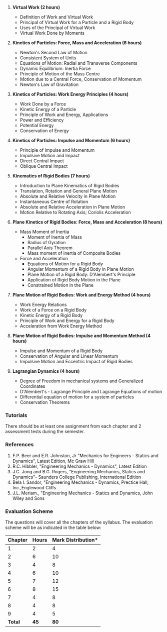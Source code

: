 1. **Virtual Work (2 hours)**
    * Definition of Work and Virtual Work 
    * Principal of Virtual Work for a Particle and a Rigid Body 
    * Uses of the Principal of Virtual Work 
    * Virtual Work Done by Moments 

2. **Kinetics of Particles: Force, Mass and Acceleration (6 hours)**
    * Newton's Second Law of Motion 
    * Consistent System of Units 
    * Equations of Motion: Radial and Transverse Components 
    * Dynamic Equilibrium: Inertia Force 
    * Principle of Motion of the Mass Centre 
    * Motion due to a Central Force, Conservation of Momentum 
    * Newton's Law of Gravitation 

3. **Kinetics of Particles: Work Energy Principles (4 hours)**
    * Work Done by a Force 
    * Kinetic Energy of a Particle 
    * Principle of Work and Energy, Applications 
    * Power and Efficiency 
    * Potential Energy 
    * Conservation of Energy 

4. **Kinetics of Particles: Impulse and Momentum (6 hours)**
    * Principle of Impulse and Momentum 
    * Impulsive Motion and Impact 
    * Direct Central Impact 
    * Oblique Central Impact 

5. **Kinematics of Rigid Bodies (7 hours)**
    * Introduction to Plane Kinematics of Rigid Bodies 
    * Translation, Rotation and General Plane Motion 
    * Absolute and Relative Velocity in Plane Motion 
    * Instantaneous Centre of Rotation 
    * Absolute and Relative Acceleration in Plane Motion 
    * Motion Relative to Rotating Axis; Coriolis Acceleration 

6. **Plane Kinetics of Rigid Bodies: Force, Mass and Acceleration (8 hours)**
    * Mass Moment of Inertia
        * Moment of Inertia of Mass
        * Radius of Gyration
        * Parallel Axis Theorem
        * Mass moment of inertia of Composite Bodies
    * Force and Acceleration
        * Equations of Motion for a Rigid Body
        * Angular Momentum of a Rigid Body in Plane Motion
        * Plane Motion of a Rigid Body: D'Alembert's Principle
        * Application of Rigid Body Motion in the Plane
        * Constrained Motion in the Plane

7. **Plane Motion of Rigid Bodies: Work and Energy Method (4 hours)**
    * Work Energy Relations
    * Work of a Force on a Rigid Body 
    * Kinetic Energy of a Rigid Body 
    * Principle of Work and Energy for a Rigid Body 
    * Acceleration from Work Energy Method 

8. **Plane Motion of Rigid Bodies: Impulse and Momentum Method (4 hours)**
    * Impulse and Momentum of a Rigid Body
    * Conservation of Angular and Linear Momentum 
    * Impulsive Motion and Eccentric Impact of Rigid Bodies 

9. **Lagrangian Dynamics (4 hours)**
    * Degree of Freedom in mechanical systems and Generalized Coordinates
    * D'Alembert's - Lagrange Principle and Lagrange Equations of motion
    * Differential equation of motion for a system of particles
    * Conservation Theorems

### Tutorials

There should be at least one assignment from each chapter and 2 assessment tests during the semester.

### References

1. F.P. Beer and E.R. Johnston, Jr "Mechanics for Engineers - Statics and Dynamics", Latest Edition, Mc Graw Hill 
2. R.C. Hibbler, "Engineering Mechanics - Dynamics", Latest Edition 
3. J.C. Jong and B.G. Rogers, "Engineering Mechanics, Statics and Dynamics"- Saunders College Publishing, International Edition 
4. Bela I. Sandor, "Engineering Mechanics - Dynamics, Prectice Hall, Inc.,Englewood Cliffs 
5. J.L. Meriam., "Engineering Mechanics - Statics and Dynamics, John Wiley and Sons 

### Evaluation Scheme

The questions will cover all the chapters of the syllabus. The evaluation scheme will be as indicated in the table below: 

| Chapter   | Hours  | Mark Distribution* |
| --------- | ------ | ------------------ |
| 1         | 2      | 4                  |
| 2         | 6      | 10                 |
| 3         | 4      | 8                  |
| 4         | 6      | 10                 |
| 5         | 7      | 12                 |
| 6         | 8      | 15                 |
| 7         | 4      | 8                  |
| 8         | 4      | 8                  |
| 9         | 4      | 5                  |
| **Total** | **45** | **80**             |
